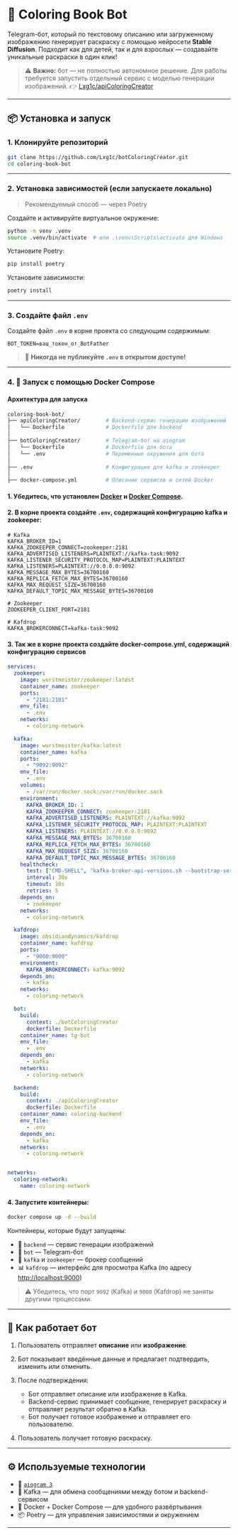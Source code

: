 # 🎨 Coloring Book Bot

Telegram-бот, который по текстовому описанию или загруженному изображению генерирует раскраску с помощью нейросети **Stable Diffusion**.
Подходит как для детей, так и для взрослых — создавайте уникальные раскраски в один клик!

> ⚠️ **Важно:** бот — не полностью автономное решение. Для работы требуется запустить отдельный сервис с моделью генерации изображений.
> 👉 [Lxg1c/apiColoringCreator](https://github.com/Lxg1c/apiColoringCreator)

---

## 📦 Установка и запуск

### 1. Клонируйте репозиторий

```bash
git clone https://github.com/Lxg1c/botColoringCreator.git
cd coloring-book-bot
```

---

### 2. Установка зависимостей (если запускаете локально)

> Рекомендуемый способ — через Poetry

Создайте и активируйте виртуальное окружение:

```bash
python -m venv .venv
source .venv/bin/activate  # или .\venv\Scripts\activate для Windows
```

Установите Poetry:

```bash
pip install poetry
```

Установите зависимости:

```bash
poetry install
```

---

### 3. Создайте файл `.env`

Создайте файл `.env` в корне проекта со следующим содержимым:

```env
BOT_TOKEN=ваш_токен_от_BotFather
```

> 🔐 **Никогда не публикуйте `.env` в открытом доступе!**

---

### 4. 🚀 Запуск с помощью Docker Compose

#### Архитектура для запуска
```bash
coloring-book-bot/
├── apiColoringCreator/        # Backend-сервис генерации изображений
│   └── Dockerfile             # Dockerfile для backend
│
├── botColoringCreator/        # Telegram-бот на aiogram
│   └── Dockerfile             # Dockerfile для бота
│   └── .env                   # Переменные окружения для бота
│
├── .env                       # Конфигурация для kafka и zookeeper
│
├── docker-compose.yml         # Описание сервисов и сетей Docker
```
#### 1. Убедитесь, что установлен [Docker](https://docs.docker.com/get-docker/) и [Docker Compose](https://docs.docker.com/compose/install/).

#### 2. В корне проекта создайте `.env`, содержащий конфигурацию kafka и zookeeper:

```env
# Kafka
KAFKA_BROKER_ID=1
KAFKA_ZOOKEEPER_CONNECT=zookeeper:2181
KAFKA_ADVERTISED_LISTENERS=PLAINTEXT://kafka-task:9092
KAFKA_LISTENER_SECURITY_PROTOCOL_MAP=PLAINTEXT:PLAINTEXT
KAFKA_LISTENERS=PLAINTEXT://0.0.0.0:9092
KAFKA_MESSAGE_MAX_BYTES=36700160
KAFKA_REPLICA_FETCH_MAX_BYTES=36700160
KAFKA_MAX_REQUEST_SIZE=36700160
KAFKA_DEFAULT_TOPIC_MAX_MESSAGE_BYTES=36700160

# Zookeeper
ZOOKEEPER_CLIENT_PORT=2181

# Kafdrop
KAFKA_BROKERCONNECT=kafka-task:9092
```

#### 3. Так же в корне проекта создайте docker-compose.yml, содержащий конфигурацию сервисов

```docker-compose.yml
services:
  zookeeper:
    image: wurstmeister/zookeeper:latest
    container_name: zookeeper
    ports:
      - "2181:2181"
    env_file:
      - .env
    networks:
      - coloring-network

  kafka:
    image: wurstmeister/kafka:latest
    container_name: kafka
    ports:
      - "9092:9092"
    env_file:
      - .env
    volumes:
      - /var/run/docker.sock:/var/run/docker.sock
    environment:
      KAFKA_BROKER_ID: 1
      KAFKA_ZOOKEEPER_CONNECT: zookeeper:2181
      KAFKA_ADVERTISED_LISTENERS: PLAINTEXT://kafka:9092
      KAFKA_LISTENER_SECURITY_PROTOCOL_MAP: PLAINTEXT:PLAINTEXT
      KAFKA_LISTENERS: PLAINTEXT://0.0.0.0:9092
      KAFKA_MESSAGE_MAX_BYTES: 36700160
      KAFKA_REPLICA_FETCH_MAX_BYTES: 36700160
      KAFKA_MAX_REQUEST_SIZE: 36700160
      KAFKA_DEFAULT_TOPIC_MAX_MESSAGE_BYTES: 36700160
    healthcheck:
      test: ["CMD-SHELL", "kafka-broker-api-versions.sh --bootstrap-server localhost:9092"]
      interval: 30s
      timeout: 10s
      retries: 5
    depends_on:
      - zookeeper
    networks:
      - coloring-network

  kafdrop:
    image: obsidiandynamics/kafdrop
    container_name: kafdrop
    ports:
      - "9000:9000"
    environment:
      KAFKA_BROKERCONNECT: kafka:9092
    depends_on:
      - kafka
    networks:
      - coloring-network

  bot:
    build:
      context: ./botColoringCreator
      dockerfile: Dockerfile
    container_name: tg-bot
    env_file:
      - .env
    depends_on:
      - kafka
    networks:
      - coloring-network

  backend:
    build:
      context: ./apiColoringCreator
      dockerfile: Dockerfile
    container_name: coloring-backend
    env_file:
      - .env
    depends_on:
      - kafka
    networks:
      - coloring-network


networks:
  coloring-network:
    name: coloring-network
```

#### 4. Запустите контейнеры:

```bash
docker compose up -d --build
```

Контейнеры, которые будут запущены:

* 🧠 `backend` — сервис генерации изображений
* 🤖 `bot` — Telegram-бот
* 🐘 `kafka` и `zookeeper` — брокер сообщений
* 📊 `kafdrop` — интерфейс для просмотра Kafka (по адресу [http://localhost:9000](http://localhost:9000))

> ⚠️ Убедитесь, что порт `9092` (Kafka) и `9000` (Kafdrop) не заняты другими процессами.

---

## 🧠 Как работает бот

1. Пользователь отправляет **описание** или **изображение**.
2. Бот показывает введённые данные и предлагает подтвердить, изменить или отменить.
3. После подтверждения:

   * Бот отправляет описание или изображение в Kafka.
   * Backend-сервис принимает сообщение, генерирует раскраску и отправляет результат обратно в Kafka.
   * Бот получает готовое изображение и отправляет его пользователю.
4. Пользователь получает готовую раскраску.

---

## ⚙️ Используемые технологии

* 🤖 [`aiogram 3`](https://docs.aiogram.dev)
* 🧵 Kafka — для обмена сообщениями между ботом и backend-сервисом
* 🐳 Docker + Docker Compose — для удобного развёртывания
* 📦 Poetry — для управления зависимостями и окружением

---
